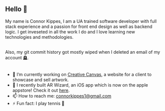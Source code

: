 ## Hello 👋

My name is Connor Kippes, I am a UA trained software developer with full stack experience and a passion for front end design as well as backend logic.
I get inveseted in all the work I do and I love learning new technologies and methodologies.<br><br>

Also, my git commit history got mostly wiped when I deleted an email of my account 🪦.<br><br>


- 🔭 I’m currently working on [Creative Canvas](https://kaseycreativecanvas.com), a website for a client to showcase and sell artwork.
- 📱 I recently built AR Wizard, an iOS app which is now on the apple appstore! Check it out [here](https://github.com/lukelaurie/AR-Wizard-Game).
- 📫 How to reach me: connorkippes1@gmail.com
- ⚡ Fun fact: I play tennis 🎾
<!--
**conkip/conkip** is a ✨ _special_ ✨ repository because its `README.md` (this file) appears on your GitHub profile.

Here are some ideas to get you started:

- 🔭 I’m currently working on ...
- 🌱 I’m currently learning ...
- 👯 I’m looking to collaborate on ...
- 🤔 I’m looking for help with ...
- 💬 Ask me about ...
- 📫 How to reach me: ...
- 😄 Pronouns: ...
- ⚡ Fun fact: ...
-->

<!-- - 🌱 I’m currently learning <img width="22" height="20" alt="image" src="https://github.com/user-attachments/assets/5e004de6-1585-460e-9a67-bc65a6d9a2d3" /> React
 and <img width="20" height="20" alt="image" src="https://github.com/user-attachments/assets/889b89fe-de55-4bb2-9165-46333d8dac88" /> SpringBoot for a future project.-->
